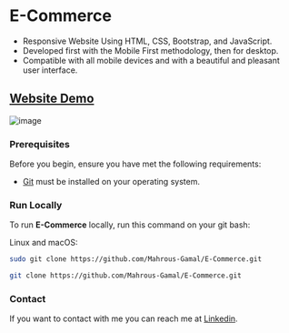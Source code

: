 # E-Commerce
- Responsive Website Using HTML, CSS, Bootstrap, and JavaScript.
- Developed first with the Mobile First methodology, then for desktop.
- Compatible with all mobile devices and with a beautiful and pleasant user interface.

## [Website Demo](https://mahrous-gamal.github.io/E-Commerce/)

![image](https://github.com/Mahrous-Gamal/E-Commerce/assets/105131896/0e6b68cf-d970-473c-839e-e8ddbbd591d8)

### Prerequisites

Before you begin, ensure you have met the following requirements:

* [Git](https://git-scm.com/downloads "Download Git") must be installed on your operating system.

### Run Locally

To run **E-Commerce** locally, run this command on your git bash:

Linux and macOS:

```bash
sudo git clone https://github.com/Mahrous-Gamal/E-Commerce.git
```

```bash
git clone https://github.com/Mahrous-Gamal/E-Commerce.git
```

### Contact

If you want to contact with me you can reach me at [Linkedin](https://www.linkedin.com/in/mahrous-gamal-044693218/).

